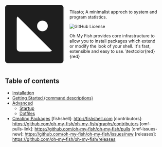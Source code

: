 <img src="/content/Tilasto.svg" align="left" width="192px" height="192px"/>
<img align="left" width="0" height="192px" hspace="10"/>

Tilasto; A minimalist approch to system and program statistics.

![GitHub License](https://img.shields.io/github/license/notaussie/tilasto?style=for-the-badge&logoColor=%231E1E1E&labelColor=%231E1E1E&color=%23FFFFFF)



Oh My Fish provides core infrastructure to allow you to install packages which extend or modify the look of your shell. It's fast, extensible and easy to use. \textcolor{red}{red}

<br>

## Table of contents
* [Installation](#installation)
* [Getting Started (command descriptions)](#getting-started)
* [Advanced](#advanced)
  * [Startup](#startup)
  * [Dotfiles](#dotfiles)
* [Creating Packages](#creating-packages)
[fishshell]: http://fishshell.com
[contributors]: https://github.com/oh-my-fish/oh-my-fish/graphs/contributors
[omf-pulls-link]: https://github.com/oh-my-fish/oh-my-fish/pulls
[omf-issues-new]: https://github.com/oh-my-fish/oh-my-fish/issues/new
[releases]: https://github.com/oh-my-fish/oh-my-fish/releases
